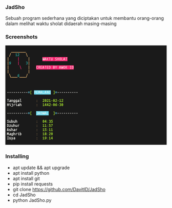 ### JadSho
 Sebuah program sederhana yang diciptakan untuk membantu orang-orang dalam melihat waktu sholat didaerah masing-masing

### Screenshots
<img src="wkt.png">

### Installing

- apt update && apt upgrade
- apt install python
- apt install git
- pip install requests
- git clone https://github.com/DavitID/JadSho
- cd JadSho
- python JadSho.py
